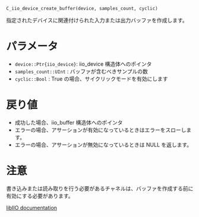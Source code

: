 ```
C_iio_device_create_buffer(device, samples_count, cyclic)
```

指定されたデバイスに関連付けられた入力または出力バッファを作成します。

# パラメータ

  * `device::Ptr{iio_device}`: iio_device 構造体へのポインタ
  * `samples_count::UInt` : バッファが含むべきサンプルの数
  * `cyclic::Bool` : True の場合、サイクリックモードを有効にします

# 戻り値

  * 成功した場合、iio_buffer 構造体へのポインタ
  * エラーの場合、アサーションが有効になっているときはエラーをスローします。
  * エラーの場合、アサーションが無効になっているときは NULL を返します。

# 注意

書き込みまたは読み取りを行う必要があるチャネルは、バッファを作成する前に有効にする必要があります。

[libIIO documentation](https://analogdevicesinc.github.io/libiio/master/libiio/group__Buffer.html#gaea8067aca27b93a1260a0c563607a501)

